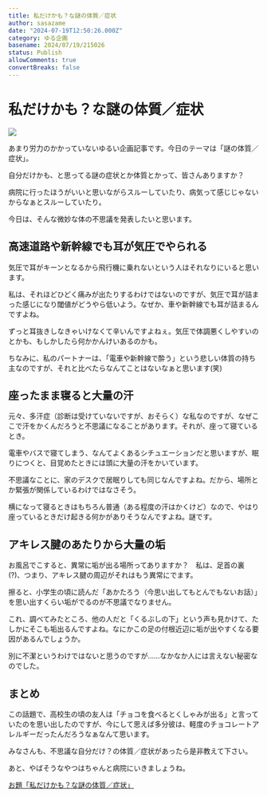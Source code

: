 ```yaml
---
title: 私だけかも？な謎の体質／症状
author: sasazame
date: "2024-07-19T12:50:26.000Z"
category: ゆる企画
basename: 2024/07/19/215026
status: Publish
allowComments: true
convertBreaks: false
---
```

# 私だけかも？な謎の体質／症状

![](https://cdn-ak.f.st-hatena.com/images/fotolife/s/sasazame/20240628/20240628172249.png)

あまり労力のかかっていないゆるい企画記事です。今日のテーマは「謎の体質／症状」。

<!-- Extended Body -->

自分だけかも、と思ってる謎の症状とか体質とかって、皆さんありますか？

病院に行ったほうがいいと思いながらスルーしていたり、病気って感じじゃないからなぁとスルーしていたり。

今日は、そんな微妙な体の不思議を発表したいと思います。

## 高速道路や新幹線でも耳が気圧でやられる

気圧で耳がキーンとなるから飛行機に乗れないという人はそれなりにいると思います。

私は、それほどひどく痛みが出たりするわけではないのですが、気圧で耳が詰まった感じになり閾値がどうやら低いよう。なぜか、車や新幹線でも耳が詰まるんですよね。

ずっと耳抜きしなきゃいけなくて辛いんですよねぇ。気圧で体調悪くしやすいのとかも、もしかしたら何かかんけいあるのかも。

ちなみに、私のパートナーは、「電車や新幹線で酔う」という悲しい体質の持ち主なのですが、それと比べたらなんてことはないなぁと思います(笑)

## 座ったまま寝ると大量の汗

元々、多汗症（診断は受けていないですが、おそらく）な私なのですが、なぜここで汗をかくんだろうと不思議になることがあります。それが、座って寝ているとき。

電車やバスで寝てしまう、なんてよくあるシチュエーションだと思いますが、眠りにつくと、目覚めたときには頭に大量の汗をかいています。

不思議なことに、家のデスクで居眠りしても同じなんですよね。だから、場所とか緊張が関係しているわけではなさそう。

横になって寝るときはもちろん普通（ある程度の汗はかくけど）なので、やはり座っているときだけ起きる何かがありそうなんですよね。謎です。

## アキレス腱のあたりから大量の垢

お風呂でこすると、異常に垢が出る場所ってありますか？　私は、足首の裏(?)、つまり、アキレス腱の周辺がそれはもう異常にでます。

擦ると、小学生の頃に読んだ「あかたろう（今思い出してもとんでもないお話）」を思い出すくらい垢がでるのが不思議でなりません。

これ、調べてみたところ、他の人だと「くるぶしの下」という声も見かけて、たしかにそこも垢出るんですよね。なにかこの足の付根近辺に垢が出やすくなる要因があるんでしょうか。

別に不潔というわけではないと思うのですが……なかなか人には言えない秘密なのでした。

## まとめ

この話題で、高校生の頃の友人は「チョコを食べるとくしゃみが出る」と言っていたのを思い出したのですが、今にして思えば多分彼は、軽度のチョコレートアレルギーだったんだろうなぁなんて思います。

みなさんも、不思議な自分だけ？の体質／症状があったら是非教えて下さい。

あと、やばそうなやつはちゃんと病院にいきましょうね。

[お題「私だけかも？な謎の体質／症状」](https://blog.hatena.ne.jp/-/odai/6801883189123167192)
